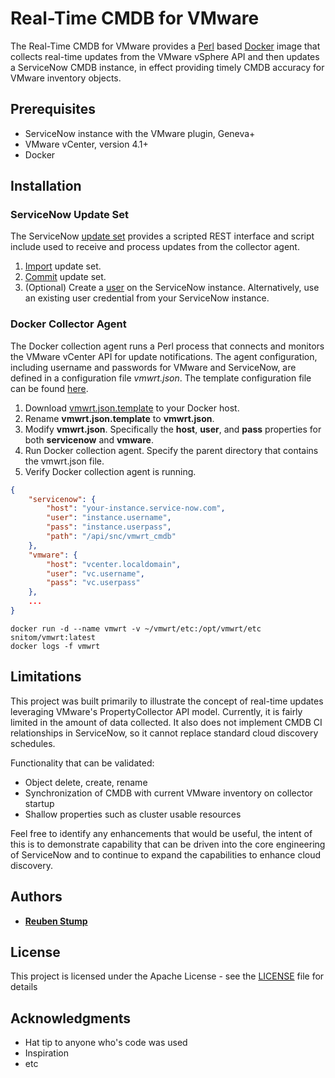 # Real-Time CMDB for VMware

The Real-Time CMDB for VMware provides a [Perl](https://www.perl.org/) based [Docker](https://www.docker.com/) image that collects real-time updates from the VMware vSphere API and then updates a ServiceNow CMDB instance, in effect providing timely CMDB accuracy for VMware inventory objects.

## Prerequisites

* ServiceNow instance with the VMware plugin, Geneva+
* VMware vCenter, version 4.1+
* Docker

## Installation

### ServiceNow Update Set

The ServiceNow [update set](https://raw.githubusercontent.com/ServiceNowITOM/snitom-cmdb-vmwrt/master/snitom-cmdb-vmwrt.xml) provides a scripted REST interface and  script include used to receive and process updates from the collector agent.

1. [Import](https://docs.servicenow.com/bundle/helsinki-application-development/page/c2/t_LoadCustomizationsFromAnXMLFile-Up.html) update set.
2. [Commit](https://docs.servicenow.com/bundle/helsinki-application-development/page/build/system-update-sets/task/t_CommitAnUpdateSet.html) update set.
3. (Optional) Create a [user](https://docs.servicenow.com/bundle/helsinki-servicenow-platform/page/administer/users-and-groups/task/t_CreateAUser.html) on the ServiceNow instance.  Alternatively, use an existing user credential from your ServiceNow instance.

### Docker Collector Agent

The Docker collection agent runs a Perl process that connects and monitors the VMware vCenter API for update notifications.  The agent configuration, including username and passwords for VMware and ServiceNow, are defined in a configuration file *vmwrt.json*.  The template configuration file can be found [here](https://raw.githubusercontent.com/ServiceNowITOM/snitom-cmdb-vmwrt/master/vmwrt.json.template).

1. Download [vmwrt.json.template](https://raw.githubusercontent.com/ServiceNowITOM/snitom-cmdb-vmwrt/master/vmwrt.json.template) to your Docker host.
2. Rename **vmwrt.json.template** to **vmwrt.json**.
3. Modify **vmwrt.json**.  Specifically the **host**, **user**, and **pass** properties for both **servicenow** and **vmware**.
4. Run Docker collection agent.  Specify the parent directory that contains the vmwrt.json file.
5. Verify Docker collection agent is running.

```json
{
	"servicenow": {
		"host": "your-instance.service-now.com",
		"user": "instance.username",
		"pass": "instance.userpass",
		"path": "/api/snc/vmwrt_cmdb"
	},
	"vmware": {
		"host": "vcenter.localdomain",
		"user": "vc.username",
		"pass": "vc.userpass"
	},
	...
}
```
```
docker run -d --name vmwrt -v ~/vmwrt/etc:/opt/vmwrt/etc snitom/vmwrt:latest
docker logs -f vmwrt
```

## Limitations

This project was built primarily to illustrate the concept of real-time updates leveraging VMware's PropertyCollector API model.  Currently, it is fairly limited in the amount of data collected.  It also does not implement CMDB CI relationships in ServiceNow, so it cannot replace standard cloud discovery schedules.

Functionality that can be validated:
* Object delete, create, rename
* Synchronization of CMDB with current VMware inventory on collector startup
* Shallow properties such as cluster usable resources

Feel free to identify any enhancements that would be useful, the intent of this is to demonstrate capability that can be driven into the core engineering of ServiceNow and to continue to expand the capabilities to enhance cloud discovery.

## Authors

- [**Reuben Stump**](https://github.com/stumpr)

## License

This project is licensed under the Apache License - see the [LICENSE](LICENSE) file for details

## Acknowledgments

* Hat tip to anyone who's code was used
* Inspiration
* etc